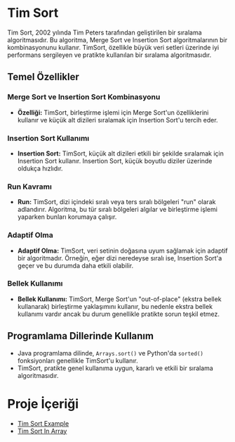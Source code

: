 # Tim Sort

Tim Sort, 2002 yılında Tim Peters tarafından geliştirilen bir sıralama algoritmasıdır. Bu algoritma, Merge Sort ve Insertion Sort algoritmalarının bir kombinasyonunu kullanır. TimSort, özellikle büyük veri setleri üzerinde iyi performans sergileyen ve pratikte kullanılan bir sıralama algoritmasıdır.

## Temel Özellikler

### Merge Sort ve Insertion Sort Kombinasyonu
- **Özelliği:** TimSort, birleştirme işlemi için Merge Sort'un özelliklerini kullanır ve küçük alt dizileri sıralamak için Insertion Sort'u tercih eder.

### Insertion Sort Kullanımı
- **Insertion Sort:** TimSort, küçük alt dizileri etkili bir şekilde sıralamak için Insertion Sort kullanır. Insertion Sort, küçük boyutlu diziler üzerinde oldukça hızlıdır.

### Run Kavramı
- **Run:** TimSort, dizi içindeki sıralı veya ters sıralı bölgeleri "run" olarak adlandırır. Algoritma, bu tür sıralı bölgeleri algılar ve birleştirme işlemi yaparken bunları korumaya çalışır.

### Adaptif Olma
- **Adaptif Olma:** TimSort, veri setinin doğasına uyum sağlamak için adaptif bir algoritmadır. Örneğin, eğer dizi neredeyse sıralı ise, Insertion Sort'a geçer ve bu durumda daha etkili olabilir.

### Bellek Kullanımı
- **Bellek Kullanımı:** TimSort, Merge Sort'un "out-of-place" (ekstra bellek kullanarak) birleştirme yaklaşımını kullanır, bu nedenle ekstra bellek kullanımı vardır ancak bu durum genellikle pratikte sorun teşkil etmez.

## Programlama Dillerinde Kullanım

- Java programlama dilinde, `Arrays.sort()` ve Python'da `sorted()` fonksiyonları genellikle TimSort'u kullanır.
- TimSort, pratikte genel kullanıma uygun, kararlı ve etkili bir sıralama algoritmasıdır.

# Proje İçeriği 

- [Tim Sort Example](https://github.com/muhammed-cetin/TimSortExample/tree/master/src/timsortexample)
- [Tim Sort In Array](https://github.com/muhammed-cetin/TimSortExample/tree/master/src/timsortinarray)
